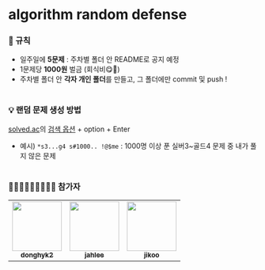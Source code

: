 # algorithm random defense


### 📌  규칙
- 일주일에 **5문제** : 주차별 폴더 안 README로 공지 예정
- 1문제당 **1000원** 벌금 (회식비😋🍻)
- 주차별 폴더 안 **각자 개인 폴더**를 만들고, 그 폴더에만 commit 및 push !
<br><br>

### 💡  랜덤 문제 생성 방법
<a href="https://solved.ac/ko">solved.ac</a>의 <a href="https://solved.ac/search">검색 옵션</a> + option + Enter
- 예시) `*s3...g4 s#1000.. !@$me` : 1000명 이상 푼 실버3~골드4 문제 중 내가 풀지 않은 문제
<br><br>

### 👨🏻‍💻🧑🏻‍💻👩🏻‍💻  참가자
<table>
  <tr>
    <td align="center"><a href="https://github.com/donghyun1998"><img src="https://avatars.githubusercontent.com/u/81581828?v=4?s=100" width="100px;" alt=""/><br /><sub><b>donghyk2</b></sub></a><br /></td>
    <td align="center"><a href="https://github.com/SONGS4RI"><img src="https://avatars.githubusercontent.com/u/100538007?v=4?s=100" width="100px;" alt=""/><br /><sub><b>jahlee</b></sub></a><br /></td>
    <td align="center"><a href="https://github.com/noeyiz"><img src="https://avatars.githubusercontent.com/u/116897060?v=4?s=100" width="100px;" alt=""/><br /><sub><b>jikoo</b></sub></a><br /></td>
  </tr>
</table>
